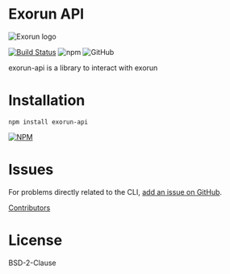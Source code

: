 # Exorun API

![Exorun logo](https://avatars0.githubusercontent.com/u/65603591?s=200&v=4)

[![Build Status](https://travis-ci.com/exorunkio/exorun-api.svg?branch=master)](https://travis-ci.com/exorun/exorun-api)
![npm](https://img.shields.io/npm/v/exorunk-api)
![GitHub](https://img.shields.io/github/license/exorun/exorun-api)

exorun-api is a library to interact with exorun

# Installation

```
npm install exorun-api
```

[![NPM](https://nodei.co/npm/exorun-api.png)](https://nodei.co/npm/exorun-api/)

# Issues

For problems directly related to the CLI, [add an issue on GitHub](https://github.com/exorunltd/exorunk-api/issues/new).

[Contributors](https://github.com/exorunltd/exorun-api/contributors)

# License

BSD-2-Clause
